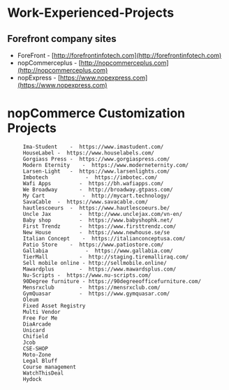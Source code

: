 # Work-Experienced-Projects

## Forefront company sites

 * ForeFront       - [http://forefrontinfotech.com](http://forefrontinfotech.com)
 * nopCommerceplus - [http://nopcommerceplus.com](http://nopcommerceplus.com)
 * nopExpress      - [https://www.nopexpress.com](https://www.nopexpress.com)


# nopCommerce Customization Projects

         Ima-Student	-  https://www.imastudent.com/
         HouseLabel	-  https://www.houselabels.com/
         Gorgiass Press	-  https://www.gorgiaspress.com/
         Modern Eternity	-  https://www.moderneternity.com/
         Larsen-Light	-  https://www.larsenlights.com/
         Imbotech	         -  https://imbotec.com/
         Wafi Apps         -  https://bh.wafiapps.com/
         We Broadway       -  http://broadway.gtpass.com/
         My Cart         	-  http://mycart.technology/
         SavaCable	-  https://www.savacable.com/
         hautlescoeurs	-  https://www.hautlescoeurs.be/
         Uncle Jax         -  http://www.unclejax.com/vn-en/
         Baby shop         -  https://www.babyshophk.net/
         First Trendz      -  https://www.firsttrendz.com/
         New House         -  https://www.newhouse.se/se
         Italian Concept	-  https://italianconceptusa.com/
         Patio Store	-  https://www.patiostore.com/
         Gallabia	         -  https://www.gallabia.com/
         TierMall          -  http://staging.tiremalliraq.com/
         Sell mobile online - http://sellmobile.online/
         Mawardplus        -  https://www.mawardsplus.com/
         Nu-Scripts	-  https://www.nu-scripts.com/
         90Degree furniture - https://90degreeofficefurniture.com/
         Mensrxclub        -  https://mensrxclub.com/
         GymQuasar         -  https://www.gymquasar.com/ 
         Oleum	
         Fixed Asset Registry	
         Multi Vendor	
         Free For Me	
         DiaArcade 	
         Unicard  	
         Chifield	
         Jcob 	
         CSE-SHOP	
         Moto-Zone	
         Legal Bluff	
         Course management	
         WatchThisDeal		
         Hydock	
         	
